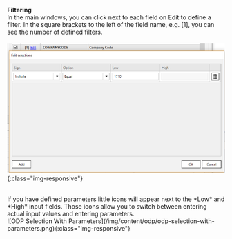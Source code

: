**Filtering**<br/>
In the main windows, you can click next to each field on Edit to define a filter.
In the square brackets to the left of the field name, e.g. [1], you can see the number of defined filters. <br/><br/>
![ODP ABAP CDS View Filter](/img/content/odp/odp-component-cds-costcenter-03-filter.png){:class="img-responsive"}

<br>
If you have defined parameters little icons will appear next to the *Low* and *High* input fields. Those icons allow you to switch between entering actual input values and entering parameters.
<br>
![ODP Selection With Parameters](/img/content/odp/odp-selection-with-parameters.png){:class="img-responsive"}


